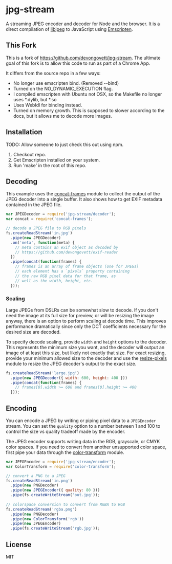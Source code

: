 # jpg-stream

A streaming JPEG encoder and decoder for Node and the browser. It is a direct compilation
of [libjpeg](http://www.ijg.org) to JavaScript using [Emscripten](http://emscripten.org/).


## This Fork
This is a fork of https://github.com/devongovett/jpg-stream. The ultimate goal of this fork is to allow
this code to run as part of a Chrome App.

It differs from the source repo in a few ways:

  * No longer use emscripten bind. (Removed --bind)
  * Turned on the NO_DYNAMIC_EXECUTION flag.
  * I compiled emscripten with Ubuntu not OSX, so the Makefile no longer uses *.dylib, but *.so
  * Uses WebIdl for binding instead.
  * Turned on memory growth. This is supposed to slower according to the docs, but it allows me to decode more images.


## Installation

TODO: Allow someone to just check this out using npm.

1. Checkout repo.
2. Get Emscripten installed on your system.
3. Run 'make' in the root of this repo.

## Decoding

This example uses the [concat-frames](https://github.com/devongovett/concat-frames)
module to collect the output of the JPEG decoder into a single buffer.
It also shows how to get EXIF metadata contained in the JPEG file.

```javascript
var JPEGDecoder = require('jpg-stream/decoder');
var concat = require('concat-frames');

// decode a JPEG file to RGB pixels
fs.createReadStream('in.jpg')
  .pipe(new JPEGDecoder)
  .on('meta', function(meta) {
    // meta contains an exif object as decoded by
    // https://github.com/devongovett/exif-reader
  })
  .pipe(concat(function(frames) {
    // frames is an array of frame objects (one for JPEGs)
    // each element has a `pixels` property containing
    // the raw RGB pixel data for that frame, as
    // well as the width, height, etc.
  }));
```

### Scaling

Large JPEGs from DSLRs can be somewhat slow to decode.  If you don't need the image at
its full size for preview, or will be resizing the image anyway, there is an option to
perform scaling at decode time.  This improves performance dramatically since only the
DCT coefficients necessary for the desired size are decoded.

To specify decode scaling, provide `width` and `height` options to the decoder.  This
represents the minimum size you want, and the decoder will output an image of at least
this size, but likely not exactly that size. For exact resizing, provide your minimum
allowed size to the decoder and use the [resize-pixels](https://github.com/devongovett/resize-pixels)
module to resize the JPEG decoder's output to the exact size.

```javascript
fs.createReadStream('large.jpg')
  .pipe(new JPEGDecoder({ width: 600, height: 400 }))
  .pipe(concat(function(frames) {
    // frames[0].width >= 600 and frames[0].height >= 400
  }));
```

## Encoding

You can encode a JPEG by writing or piping pixel data to a `JPEGEncoder` stream.
You can set the `quality` option to a number between 1 and 100 to control the
size vs quality tradeoff made by the encoder.

The JPEG encoder supports writing data in the RGB, grayscale, or CMYK color spaces.
If you need to convert from another unsupported color space, first pipe your data
through the [color-transform](https://github.com/devongovett/color-transform) module.

```javascript
var JPEGEncoder = require('jpg-stream/encoder');
var ColorTransform = require('color-transform');

// convert a PNG to a JPEG
fs.createReadStream('in.png')
  .pipe(new PNGDecoder)
  .pipe(new JPEGEncoder({ quality: 80 }))
  .pipe(fs.createWriteStream('out.jpg'));
  
// colorspace conversion to convert from RGBA to RGB
fs.createReadStream('rgba.png')
  .pipe(new PNGDecoder)
  .pipe(new ColorTransform('rgb'))
  .pipe(new JPEGEncoder)
  .pipe(fs.createWriteStream('rgb.jpg'));
```

## License

MIT
